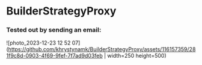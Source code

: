 # BuilderStrategyProxy

### Tested out by sending an email:

![photo_2023-12-23 12 52 07](https://github.com/khrystynamk/BuilderStrategyProxy/assets/116157359/281f9c8d-0903-4f69-9fef-7f7ad9d03feb | width=250 height=500)
